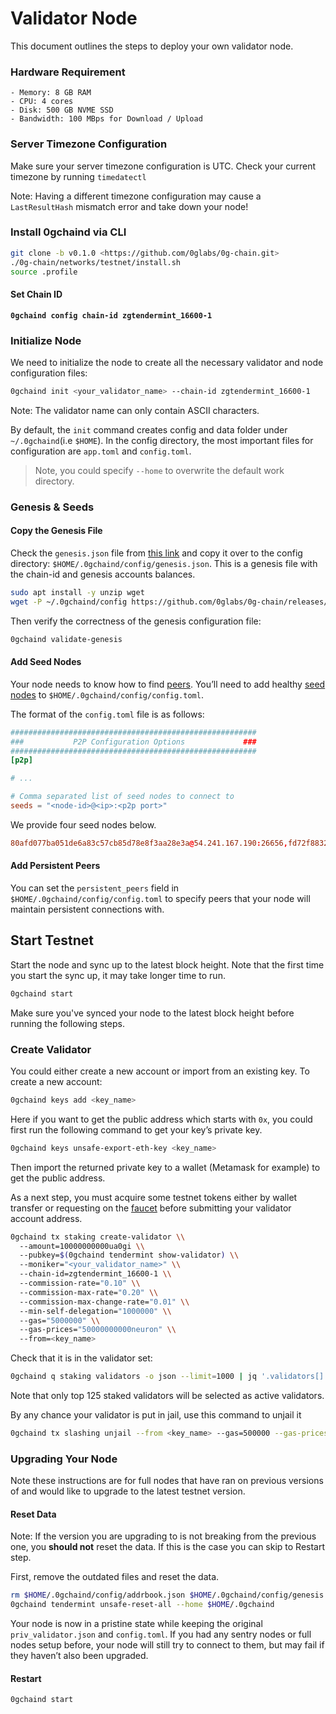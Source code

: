 # Validator Node

This document outlines the steps to deploy your own validator node.

### Hardware Requirement

```
- Memory: 8 GB RAM
- CPU: 4 cores
- Disk: 500 GB NVME SSD
- Bandwidth: 100 MBps for Download / Upload
```

### Server Timezone Configuration

Make sure your server timezone configuration is UTC. Check your current timezone by running `timedatectl`

Note: Having a different timezone configuration may cause a `LastResultHash` mismatch error and take down your node!

### Install 0gchaind via CLI

```bash
git clone -b v0.1.0 <https://github.com/0glabs/0g-chain.git>
./0g-chain/networks/testnet/install.sh
source .profile
```

#### Set Chain ID

<pre class="language-bash"><code class="lang-bash"><strong>0gchaind config chain-id zgtendermint_16600-1
</strong></code></pre>

### Initialize Node

We need to initialize the node to create all the necessary validator and node configuration files:

```bash
0gchaind init <your_validator_name> --chain-id zgtendermint_16600-1
```

Note: The validator name can only contain ASCII characters.

By default, the `init` command creates config and data folder under `~/.0gchaind`(i.e `$HOME`). In the config directory, the most important files for configuration are `app.toml` and `config.toml`.

> Note, you could specify `--home` to overwrite the default work directory.

### Genesis & Seeds

#### Copy the Genesis File

Check the `genesis.json` file from [this link](https://github.com/0glabs/0g-chain/releases/download/v0.1.0/genesis.json) and copy it over to the config directory: `$HOME/.0gchaind/config/genesis.json`. This is a genesis file with the chain-id and genesis accounts balances.

```bash
sudo apt install -y unzip wget
wget -P ~/.0gchaind/config https://github.com/0glabs/0g-chain/releases/download/v0.1.0/genesis.json
```

Then verify the correctness of the genesis configuration file:

```bash
0gchaind validate-genesis
```

#### Add Seed Nodes

Your node needs to know how to find [peers](https://docs.tendermint.com/v0.34/tendermint-core/using-tendermint.html#peers). You’ll need to add healthy [seed nodes](https://docs.tendermint.com/v0.34/tendermint-core/using-tendermint.html#seed) to `$HOME/.0gchaind/config/config.toml`.

The format of the `config.toml` file is as follows:

```toml
#######################################################
###           P2P Configuration Options             ###
#######################################################
[p2p]

# ...

# Comma separated list of seed nodes to connect to
seeds = "<node-id>@<ip>:<p2p port>"
```

We provide four seed nodes below.

```toml
80afd077ba051de6a83c57cb85d78e8f3aa28e3a@54.241.167.190:26656,fd72f8832cfc78fa12e26f538c0f45c47505bf0a@54.176.175.48:26656,6bda685fe5c4c1b32b9fa73f622aaa7da71bbb81@54.193.250.204:26656,1c8d8f92870ab7c6b1ee31c44e762a5939e6637d@54.215.187.94:26656
```

#### Add Persistent Peers

You can set the `persistent_peers` field in `$HOME/.0gchaind/config/config.toml` to specify peers that your node will maintain persistent connections with.

## Start Testnet

Start the node and sync up to the latest block height. Note that the first time you start the sync up, it may take longer time to run.

```bash
0gchaind start
```

Make sure you've synced your node to the latest block height before running the following steps.

### Create Validator

You could either create a new account or import from an existing key. To create a new account:

```bash
0gchaind keys add <key_name>
```

Here if you want to get the public address which starts with `0x`, you could first run the following command to get your key’s private key.

```bash
0gchaind keys unsafe-export-eth-key <key_name>
```

Then import the returned private key to a wallet (Metamask for example) to get the public address.

As a next step, you must acquire some testnet tokens either by wallet transfer or requesting on the [faucet](https://faucet.0g.ai/) before submitting your validator account address.

```bash
0gchaind tx staking create-validator \\
  --amount=10000000000ua0gi \\
  --pubkey=$(0gchaind tendermint show-validator) \\
  --moniker="<your_validator_name>" \\
  --chain-id=zgtendermint_16600-1 \\
  --commission-rate="0.10" \\
  --commission-max-rate="0.20" \\
  --commission-max-change-rate="0.01" \\
  --min-self-delegation="1000000" \\
  --gas="5000000" \\
  --gas-prices="50000000000neuron" \\
  --from=<key_name>
```

Check that it is in the validator set:

```bash
0gchaind q staking validators -o json --limit=1000 | jq '.validators[] | select(.status=="BOND_STATUS_BONDED")' | jq -r '.tokens + " - " + .description.moniker' | sort -gr | nl
```

Note that only top 125 staked validators will be selected as active validators.

By any chance your validator is put in jail, use this command to unjail it

```bash
0gchaind tx slashing unjail --from <key_name> --gas=500000 --gas-prices=99999neuron -y
```

### Upgrading Your Node

Note these instructions are for full nodes that have ran on previous versions of and would like to upgrade to the latest testnet version.

#### Reset Data

Note: If the version you are upgrading to is not breaking from the previous one, you **should not** reset the data. If this is the case you can skip to Restart step.

First, remove the outdated files and reset the data.

```bash
rm $HOME/.0gchaind/config/addrbook.json $HOME/.0gchaind/config/genesis.json
0gchaind tendermint unsafe-reset-all --home $HOME/.0gchaind
```

Your node is now in a pristine state while keeping the original `priv_validator.json` and `config.toml`. If you had any sentry nodes or full nodes setup before, your node will still try to connect to them, but may fail if they haven’t also been upgraded.

#### Restart

```bash
0gchaind start
```


